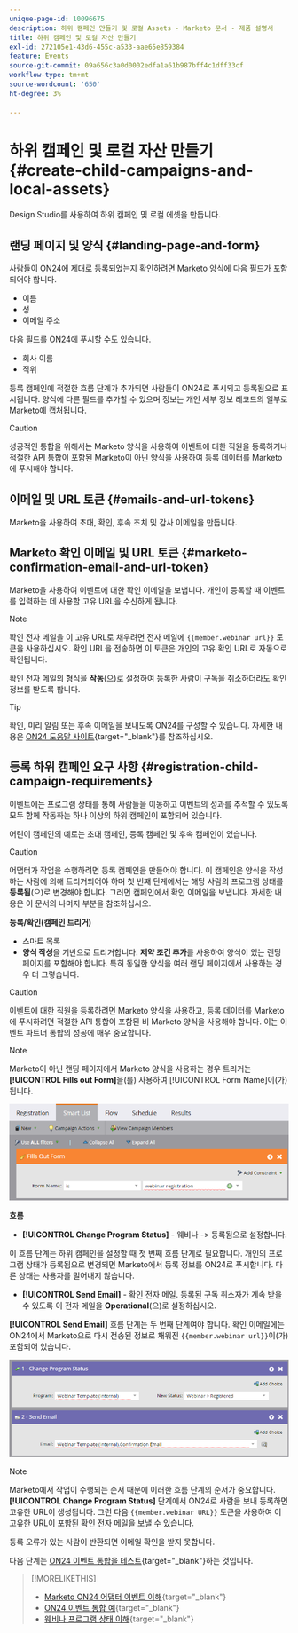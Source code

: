 ```yaml
---
unique-page-id: 10096675
description: 하위 캠페인 만들기 및 로컬 Assets - Marketo 문서 - 제품 설명서
title: 하위 캠페인 및 로컬 자산 만들기
exl-id: 272105e1-43d6-455c-a533-aae65e859384
feature: Events
source-git-commit: 09a656c3a0d0002edfa1a61b987bff4c1dff33cf
workflow-type: tm+mt
source-wordcount: '650'
ht-degree: 3%

---
```


# 하위 캠페인 및 로컬 자산 만들기 {#create-child-campaigns-and-local-assets}

Design Studio를 사용하여 하위 캠페인 및 로컬 에셋을 만듭니다.

## 랜딩 페이지 및 양식 {#landing-page-and-form}

사람들이 ON24에 제대로 등록되었는지 확인하려면 Marketo 양식에 다음 필드가 포함되어야 합니다.

* 이름
* 성
* 이메일 주소

다음 필드를 ON24에 푸시할 수도 있습니다.

* 회사 이름
* 직위

등록 캠페인에 적절한 흐름 단계가 추가되면 사람들이 ON24로 푸시되고 등록됨으로 표시됩니다. 양식에 다른 필드를 추가할 수 있으며 정보는 개인 세부 정보 레코드의 일부로 Marketo에 캡처됩니다.

>[!CAUTION]
>
>성공적인 통합을 위해서는 Marketo 양식을 사용하여 이벤트에 대한 직원을 등록하거나 적절한 API 통합이 포함된 Marketo이 아닌 양식을 사용하여 등록 데이터를 Marketo에 푸시해야 합니다.

## 이메일 및 URL 토큰 {#emails-and-url-tokens}

Marketo을 사용하여 초대, 확인, 후속 조치 및 감사 이메일을 만듭니다.

## Marketo 확인 이메일 및 URL 토큰 {#marketo-confirmation-email-and-url-token}

Marketo을 사용하여 이벤트에 대한 확인 이메일을 보냅니다. 개인이 등록할 때 이벤트를 입력하는 데 사용할 고유 URL을 수신하게 됩니다.

>[!NOTE]
>
>확인 전자 메일을 이 고유 URL로 채우려면 전자 메일에 `{{member.webinar url}}` 토큰을 사용하십시오. 확인 URL을 전송하면 이 토큰은 개인의 고유 확인 URL로 자동으로 확인됩니다.
>
>확인 전자 메일의 형식을 **작동**(으)로 설정하여 등록한 사람이 구독을 취소하더라도 확인 정보를 받도록 합니다.

>[!TIP]
>
>확인, 미리 알림 또는 후속 이메일을 보내도록 ON24를 구성할 수 있습니다. 자세한 내용은 [ON24 도움말 사이트](https://support.on24.com/hc/en-us/categories/26127314569115-Webcast-Elite){target="_blank"}를 참조하십시오.

## 등록 하위 캠페인 요구 사항 {#registration-child-campaign-requirements}

이벤트에는 프로그램 상태를 통해 사람들을 이동하고 이벤트의 성과를 추적할 수 있도록 모두 함께 작동하는 하나 이상의 하위 캠페인이 포함되어 있습니다.

어린이 캠페인의 예로는 초대 캠페인, 등록 캠페인 및 후속 캠페인이 있습니다.

>[!CAUTION]
>
>어댑터가 작업을 수행하려면 등록 캠페인을 만들어야 합니다. 이 캠페인은 양식을 작성하는 사람에 의해 트리거되어야 하며 첫 번째 단계에서는 해당 사람의 프로그램 상태를 **등록됨**(으)로 변경해야 합니다. 그러면 캠페인에서 확인 이메일을 보냅니다. 자세한 내용은 이 문서의 나머지 부분을 참조하십시오.

**등록/확인(캠페인 트리거)**

* 스마트 목록
* **양식 작성**&#x200B;을 기반으로 트리거합니다. **제약 조건 추가**&#x200B;를 사용하여 양식이 있는 랜딩 페이지를 포함해야 합니다. 특히 동일한 양식을 여러 랜딩 페이지에서 사용하는 경우 더 그렇습니다.

>[!CAUTION]
>
>이벤트에 대한 직원을 등록하려면 Marketo 양식을 사용하고, 등록 데이터를 Marketo에 푸시하려면 적절한 API 통합이 포함된 비 Marketo 양식을 사용해야 합니다. 이는 이벤트 파트너 통합의 성공에 매우 중요합니다.

>[!NOTE]
>
>Marketo이 아닌 랜딩 페이지에서 Marketo 양식을 사용하는 경우 트리거는 **[!UICONTROL Fills out Form]**&#x200B;을(를) 사용하여 [!UICONTROL Form Name]이(가) 됩니다.

![](assets/image2015-12-22-15-3a20-3a51.png)

**흐름**

* **[!UICONTROL Change Program Status]** - 웨비나 -> 등록됨으로 설정합니다.

이 흐름 단계는 하위 캠페인을 설정할 때 첫 번째 흐름 단계로 필요합니다. 개인의 프로그램 상태가 등록됨으로 변경되면 Marketo에서 등록 정보를 ON24로 푸시합니다. 다른 상태는 사용자를 밀어내지 않습니다.

* **[!UICONTROL Send Email]** - 확인 전자 메일. 등록된 구독 취소자가 계속 받을 수 있도록 이 전자 메일을 **Operational**(으)로 설정하십시오.

**[!UICONTROL Send Email]** 흐름 단계는 두 번째 단계여야 합니다. 확인 이메일에는 ON24에서 Marketo으로 다시 전송된 정보로 채워진 `{{member.webinar url}}`이(가) 포함되어 있습니다.

![](assets/image2015-12-22-15-3a29-3a50.png)

>[!NOTE]
>
>Marketo에서 작업이 수행되는 순서 때문에 이러한 흐름 단계의 순서가 중요합니다. **[!UICONTROL Change Program Status]** 단계에서 ON24로 사람을 보내 등록하면 고유한 URL이 생성됩니다. 그런 다음 `{{member.webinar URL}}` 토큰을 사용하여 이 고유한 URL이 포함된 확인 전자 메일을 보낼 수 있습니다.
>
>등록 오류가 있는 사람이 반환되면 이메일 확인을 받지 못합니다.

다음 단계는 [ON24 이벤트 통합을 테스트](/help/marketo/product-docs/demand-generation/events/create-an-event/create-an-event-with-the-marketo-on24-adapter/test-your-on24-event-integration.md){target="_blank"}하는 것입니다.

>[!MORELIKETHIS]
>
>* [Marketo ON24 어댑터 이벤트 이해](/help/marketo/product-docs/demand-generation/events/create-an-event/create-an-event-with-the-marketo-on24-adapter/understanding-marketo-on24-adapter-events.md){target="_blank"}
>* [ON24 이벤트 통합 예](/help/marketo/product-docs/demand-generation/events/create-an-event/create-an-event-with-the-marketo-on24-adapter/example-on24-event-integration.md){target="_blank"}
>* [웨비나 프로그램 상태 이해](/help/marketo/product-docs/demand-generation/events/create-an-event/create-an-event-with-the-marketo-on24-adapter/understanding-webinar-program-statuses.md){target="_blank"}
